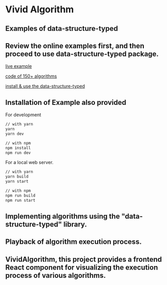 # Vivid Algorithm

## Examples of data-structure-typed
## Review the online examples first, and then proceed to use data-structure-typed package.

[live example](https://vivid-algorithm.vercel.app/)

[code of 150+ algorithms](https://github.com/zrwusa/vivid-algorithm/tree/main/src/algorithms)

[install & use the data-structure-typed](https://github.com/zrwusa/data-structure-typed)

## Installation of Example also provided

For development

```sh
// with yarn
yarn
yarn dev

// with npm
npm install
npm run dev
```

For a local web server.

```sh
// with yarn
yarn build
yarn start

// with npm
npm run build
npm run start
```


## Implementing algorithms using the "data-structure-typed" library.

## Playback of algorithm execution process.

## VividAlgorithm, this project provides a frontend React component for visualizing the execution process of various algorithms.
